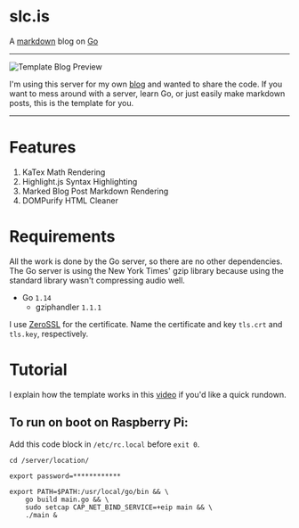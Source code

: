# slc.is

A [markdown](https://guides.github.com/features/mastering-markdown/#GitHub-flavored-markdown) blog on [Go](https://github.com/splch/slc.is/blob/main/main.go)

* * *

![Template Blog Preview](https://storage.googleapis.com/replit/images/1631650064891_b45a150cd76c08fef39303cbcf6087ad.png)

I'm using this server for my own [blog](https://slc.is) and wanted to share the code. If you want to mess around with a server, learn Go, or just easily make markdown posts, this is the template for you.

* * *

# Features

1.  KaTex Math Rendering
2.  Highlight.js Syntax Highlighting
3.  Marked Blog Post Markdown Rendering
4.  DOMPurify HTML Cleaner

# Requirements

All the work is done by the Go server, so there are no other dependencies. The Go server is using the New York Times' gzip library because using the standard library wasn't compressing audio well.

-   Go `1.14`
    -   gziphandler `1.1.1`

I use [ZeroSSL](https://app.zerossl.com/) for the certificate. Name the certificate and key `tls.crt` and `tls.key`, respectively.

# Tutorial

I explain how the template works in this [video](https://youtu.be/3qFqnuqIcm8) if you'd like a quick rundown.

## To run on boot on Raspberry Pi:

Add this code block in `/etc/rc.local` before `exit 0`.

```shell
cd /server/location/

export password=************

export PATH=$PATH:/usr/local/go/bin && \
    go build main.go && \
    sudo setcap CAP_NET_BIND_SERVICE=+eip main && \
    ./main &
```
